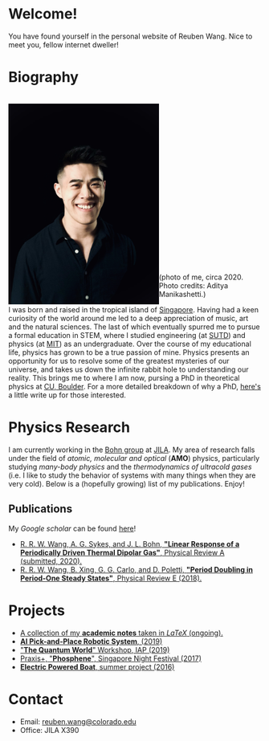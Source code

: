 # Welcome! 

You have found yourself in the personal website of Reuben Wang. Nice to meet you, fellow internet dweller!

# Biography

<br/>
<img align="left" src="Images/portrait_casual.JPG" width="300"> 
<br/><br/><br/><br/><br/><br/><br/><br/><br/><br/><br/><br/><br/><br/><br/><br/><br/><br/><br/>

(photo of me, circa 2020. Photo credits: Aditya Manikashetti.)

I was born and raised in the tropical island of [Singapore](https://www.visitsingapore.com/en/). Having had a keen curiosity of the world around me led to a deep appreciation of music, art and the natural sciences. The last of which eventually spurred me to pursue a formal education in STEM, where I studied engineering (at [SUTD](https://www.sutd.edu.sg/)) and physics (at [MIT](http://www.mit.edu/)) as an undergraduate. Over the course of my educational life, physics has grown to be a true passion of mine. Physics presents an opportunity for us to resolve some of the greatest mysteries of our universe, and takes us down the infinite rabbit hole to understanding our reality. This brings me to where I am now, pursing a PhD in theoretical physics at [CU, Boulder](https://www.colorado.edu/). For a more detailed breakdown of why a PhD, [here's](./whyPhD.md) a little write up for those interested.

# Physics Research

I am currently working in the [Bohn group](http://grizzly.colorado.edu/) at [JILA](https://jila.colorado.edu/). My area of research falls under the field of *atomic, molecular and optical* (**AMO**) physics, particularly studying *many-body physics* and the *thermodynamics of ultracold gases* (i.e. I like to study the behavior of systems with many things when they are very cold). Below is a (hopefully growing) list of my publications. Enjoy! 

## Publications

My *Google scholar* can be found [here](https://scholar.google.com/citations?user=Lsw_2DgAAAAJ&hl=en&authuser=1)!

* [R. R. W. Wang, A. G. Sykes, and J. L. Bohn, **"Linear Response of a Periodically Driven Thermal Dipolar Gas"**, Physical Review A (submitted, 2020).](https://arxiv.org/abs/2006.13974)
* [R. R. W. Wang, B. Xing, G. G. Carlo, and D. Poletti, **"Period Doubling in Period-One Steady States"**, Physical Review E (2018).](https://journals.aps.org/pre/abstract/10.1103/PhysRevE.97.020202)


# Projects

* [A collection of my **academic notes** taken in *LaTeX* (ongoing).](./AcademicNotes/AcademicNotes.md)
* [**AI Pick-and-Place Robotic System**, (2019)](./RoboticPicking/RoboticPicking.md)
* ["**The Quantum World**" Workshop, IAP (2019)](./TQW/TQW.md)
* [Praxis+, "**Phosphene**", Singapore Night Festival (2017)](https://www.youth.sg/Users/P/R/PraxisPlus/2017/8/The-story-behind-Phosphene)
* [**Electric Powered Boat**, summer project (2016)](./ElectricBoat/ElectricBoat.md)

# Contact

* Email: <reuben.wang@colorado.edu>
* Office: JILA X390

